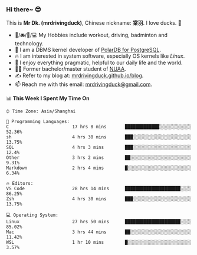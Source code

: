 ### Hi there~ 😎

This is **Mr Dk. (mrdrivingduck)**, Chinese nickname: **棠羽**. I love ducks. 🦆

- 💪/🚘/🏸/💻 My Hobbies include workout, driving, badminton and technology.
- 🍊 I am a DBMS kernel developer of [PolarDB for PostgreSQL](https://github.com/ApsaraDB/PolarDB-for-PostgreSQL).
- 🔥 I am interested in system software, especially OS kernels like *Linux*.
- 🔧 I enjoy everything pragmatic, helpful to our daily life and the world.
- 👨‍🎓 Former bachelor/master student of [NUAA](https://en.wikipedia.org/wiki/Nanjing_University_of_Aeronautics_and_Astronautics).
- ✍ Refer to my blog at: [mrdrivingduck.github.io/blog](https://www.mrdrivingduck.cn/blog/#/).
- 📫 Reach me with this email: [mrdrivingduck@gmail.com](mailto:mrdrivingduck@gmail.com).

<!--START_SECTION:waka-->
📊 **This Week I Spent My Time On** 

```text
⌚︎ Time Zone: Asia/Shanghai

💬 Programming Languages: 
C                        17 hrs 8 mins       █████████████░░░░░░░░░░░░   52.36% 
sh                       4 hrs 30 mins       ███░░░░░░░░░░░░░░░░░░░░░░   13.75% 
SQL                      4 hrs 3 mins        ███░░░░░░░░░░░░░░░░░░░░░░   12.4% 
Other                    3 hrs 2 mins        ██░░░░░░░░░░░░░░░░░░░░░░░   9.31% 
Markdown                 2 hrs 4 mins        █░░░░░░░░░░░░░░░░░░░░░░░░   6.34%

🔥 Editors: 
VS Code                  28 hrs 14 mins      █████████████████████░░░░   86.25% 
Zsh                      4 hrs 30 mins       ███░░░░░░░░░░░░░░░░░░░░░░   13.75%

💻 Operating System: 
Linux                    27 hrs 50 mins      █████████████████████░░░░   85.02% 
Mac                      3 hrs 44 mins       ██░░░░░░░░░░░░░░░░░░░░░░░   11.42% 
WSL                      1 hr 10 mins        █░░░░░░░░░░░░░░░░░░░░░░░░   3.57%

```


<!--END_SECTION:waka-->

<!-- ![Mr Dk.'s GitHub Stats](https://github-readme-stats.vercel.app/api?username=mrdrivingduck&count_private&show_icons=true&theme=buefy) -->

<!-- ![Most Used Languages](https://github-readme-stats.vercel.app/api/top-langs/?username=mrdrivingduck&exclude_repo=mips32-CPU,snort-tcp-socket&theme=buefy&layout=compact&langs_count=10) -->


<!--
**mrdrivingduck/mrdrivingduck** is a ✨ _special_ ✨ repository because its `README.md` (this file) appears on your GitHub profile.

Here are some ideas to get you started:

- 🔭 I’m currently working on ...
- 🌱 I’m currently learning ...
- 👯 I’m looking to collaborate on ...
- 🤔 I’m looking for help with ...
- 💬 Ask me about ...
- 📫 How to reach me: ...
- 😄 Pronouns: ...
- ⚡ Fun fact: ...
-->
